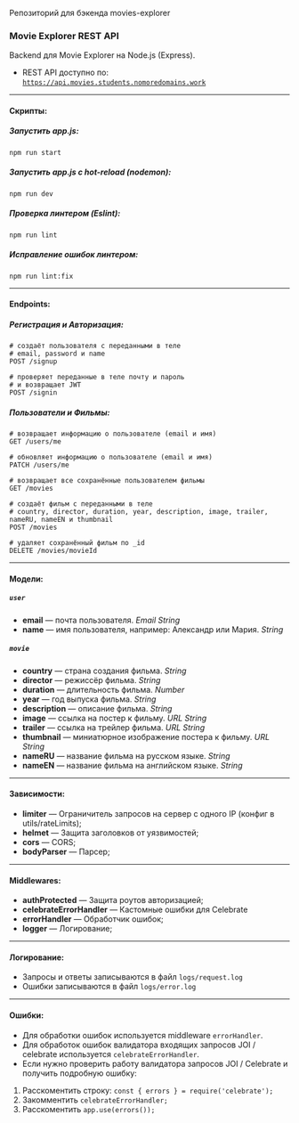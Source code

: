 Репозиторий для бэкенда movies-explorer
### Movie Explorer REST API 

Backend для Movie Explorer на Node.js (Express).
* REST API доступно по: [`https://api.movies.students.nomoredomains.work`](https://api.movies.students.nomoredomains.work)
___

#### Скрипты:
##### Запустить **app.js**:
`npm run start`
##### Запустить **app.js c hot-reload** (nodemon):
`
npm run dev
`
##### Проверка линтером (Eslint):
`
npm run lint
`
##### Исправление ошибок линтером:
`
npm run lint:fix
`
___
#### Endpoints:


##### Регистрация и Авторизация:
```
# создаёт пользователя с переданными в теле
# email, password и name
POST /signup

# проверяет переданные в теле почту и пароль
# и возвращает JWT
POST /signin 
```

##### Пользователи и Фильмы:
```
# возвращает информацию о пользователе (email и имя)
GET /users/me

# обновляет информацию о пользователе (email и имя)
PATCH /users/me

# возвращает все сохранённые пользователем фильмы
GET /movies

# создаёт фильм с переданными в теле
# country, director, duration, year, description, image, trailer, nameRU, nameEN и thumbnail 
POST /movies

# удаляет сохранённый фильм по _id
DELETE /movies/movieId 
```
___
#### Модели:
##### `user` 
* **email** — почта пользователя. *Email String*
* **name** — имя пользователя, например: Александр или Мария. *String*
##### `movie`
* **country** — страна создания фильма. *String*
* **director** — режиссёр фильма. *String*
* **duration** — длительность фильма. *Number*
* **year** — год выпуска фильма. *String*
* **description** — описание фильма. *String*
* **image** — ссылка на постер к фильму. *URL String*
* **trailer** — ссылка на трейлер фильма. *URL String*
* **thumbnail** — миниатюрное изображение постера к фильму. *URL String*
* **nameRU** — название фильма на русском языке. *String*
* **nameEN** — название фильма на английском языке. *String*

___
#### Зависимости:
* **limiter** — Ограничитель запросов на сервер с одного IP (конфиг в utils/rateLimits);
* **helmet** — Защита заголовков от уязвимостей;
* **cors** — CORS;
* **bodyParser** — Парсер;

___
#### Middlewares:
* **authProtected** — Защита роутов авторизацией;
* **celebrateErrorHandler** — Кастомные ошибки для Celebrate
* **errorHandler** — Обработчик ошибок;
* **logger** — Логирование;
___
#### Логирование:
* Запросы и ответы записываются в файл `logs/request.log`
* Ошибки записываются в файл `logs/error.log`
___
#### Ошибки:
* Для обработки ошибок используется middleware `errorHandler`.
* Для обработок ошибок валидатора входящих запросов JOI / celebrate используется  `celebrateErrorHandler`. 
* Если нужно проверить работу валидатора запросов JOI / Celebrate
и получить подробную ошибку:
1. Расскоментить строку:
`const { errors } = require('celebrate');`
2. Закомментить `celebrateErrorHandler;`
3. Расскоментить `app.use(errors());`
